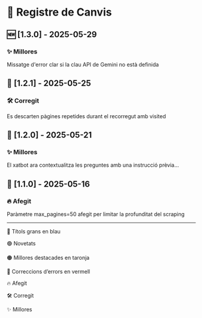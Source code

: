 # 📌 Registre de Canvis

## 🆕 [1.3.0] - 2025-05-29

### ✨ Millores

  Missatge d'error clar si la clau API de Gemini no està definida



## 📌 [1.2.1] - 2025-05-25

### 🛠️ Corregit

  Es descarten pàgines repetides durant el recorregut amb visited

  

## 📌 [1.2.0] - 2025-05-21

### ✨ Millores

  El xatbot ara contextualitza les preguntes amb una instrucció prèvia...

  

## 📌 [1.1.0] - 2025-05-16

### 🔥 Afegit

  Paràmetre max_pagines=50 afegit per limitar la profunditat del scraping


---------------------------------------------------------------------------


🔵 Títols grans en blau

🟢 Novetats

🟠 Millores destacades en taronja

🔴 Correccions d’errors en vermell

🔥 Afegit

🛠️ Corregit

✨ Millores
